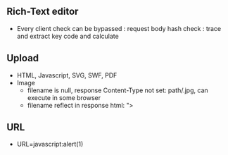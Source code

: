 ## Rich-Text editor
- Every client check can be bypassed : request body hash check : trace and extract key code and calculate


## Upload
- HTML, Javascript, SVG, SWF, PDF
- Image
  - filename is null, response Content-Type not set: path/.jpg, can execute in some browser
  - filename reflect in response html: "><script>alert(1)</script>

## URL
- URL=javascript:alert(1)
